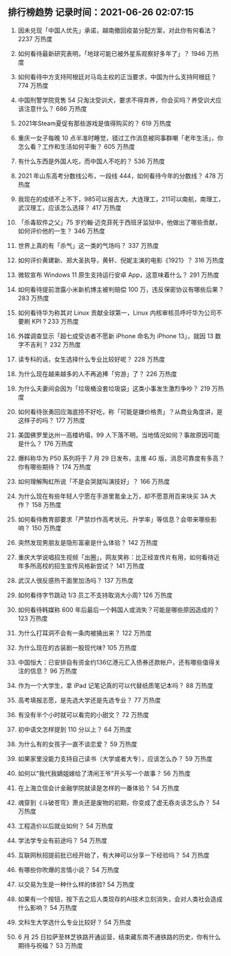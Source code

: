 
## 排行榜趋势 记录时间：2021-06-26 02:07:15
  
  1. 因未兑现「中国人优先」承诺，越南撤回疫苗分配方案，对此你有何看法？ 2237 万热度
    
  2. 如何看待最新研究表明，「地球可能已被外星系观察好多年了」？ 1946 万热度
    
  3. 如何看待中方支持阿根廷对马岛主权的正当要求，中国为什么支持阿根廷？ 774 万热度
    
  4. 中国刑警学院竞售 54 只淘汰受训犬，要求不得弃养，你会买吗？养受训犬应该注意什么？ 686 万热度
    
  5. 2021年Steam夏促有那些游戏是值得购买的？ 619 万热度
    
  6. 重庆一女子每晚 10 点半准时睡觉，错过工作消息被同事群嘲「老年生活」，你怎么看？工作和生活如何平衡？ 605 万热度
    
  7. 有什么东西是外国人吃，而中国人不吃的？ 536 万热度
    
  8. 2021 年山东高考分数线公布，一段线 444，如何看待今年的分数线？ 478 万热度
    
  9. 我现在的成绩不上不下，985可以报吉大，大连理工，211可以南航，南理工，武汉理工，应该怎么选择？ 417 万热度
    
  10. 「杀毒软件之父」75 岁约翰·迈克菲死于西班牙监狱中，他做出了哪些贡献，如何评价他的一生？ 346 万热度
    
  11. 世界上真的有「杀气」这一类的气场吗？ 337 万热度
    
  12. 如何评价黄建新、郑大圣执导，黄轩、倪妮主演的电影《1921》？ 316 万热度
    
  13. 微软宣布 Windows 11 原生支持运行安卓 App，这意味着什么？ 291 万热度
    
  14. 如何看待提前泄露小米新机博主被判赔偿 100 万，违反保密协议有哪些后果？ 283 万热度
    
  15. 如何看待华为称其对 Linux 贡献全球第一，Linux 内核审核员呼吁华为公司不要刷 KPI ? 233 万热度
    
  16. 外媒调查显示「超七成受访者不愿新 iPhone 命名为 iPhone 13」，就因 13 数字不吉利？ 232 万热度
    
  17. 读专科的话，女生选择什么专业比较好呢？ 228 万热度
    
  18. 为什么现在越来越多的人不再追捧「穷游」了？ 226 万热度
    
  19. 为什么夫妻间会因为「垃圾桶没套垃圾袋」这类小事发生激烈争吵？ 219 万热度
    
  20. 如何看待张勇回应海底捞不好吃，称「可能是嫌价格贵」？从商业角度讲，是这样子的吗？ 177 万热度
    
  21. 美国佛罗里达州一高楼坍塌，99 人下落不明，当地情况如何？事故原因可能是什么？ 176 万热度
    
  22. 爆料称华为 P50 系列将于 7 月 29 日发布，主推 4G 版，消息可靠度有多高？你有哪些期待？ 174 万热度
    
  23. 如何理解陶虹所说「不是会哭就叫演技好」？ 166 万热度
    
  24. 为什么现在有些年轻人宁愿在手游里氪金上万，却不愿意用百来块买 3A 大作？ 158 万热度
    
  25. 如何看待教育部要求「严禁炒作高考状元、升学率」等信息？会带来哪些影响？ 150 万热度
    
  26. 突然发现男朋友是隐形富豪是什么体验？ 142 万热度
    
  27. 重庆大学说唱招生视频「出圈」，网友笑称：比正经宣传片有用，如何看待近年多所高校的招生宣传风格新尝试？ 141 万热度
    
  28. 武汉人很反感热干面里加汤吗？ 137 万热度
    
  29. 如何看待字节跳动 1/3 员工不支持取消大小周? 126 万热度
    
  30. 如何看待韩媒称 600 年后最后一个韩国人或消失？可能是哪些原因造成的？ 123 万热度
    
  31. 为什么打耳洞不会有一条肉被捅出来？ 122 万热度
    
  32. 为什么现在的古装剧一股现代味? 105 万热度
    
  33. 中国恒大：已安排自有资金约136亿港元汇入债券还款帐户，还有哪些值得关注的信息？ 96 万热度
    
  34. 作为一个大学生，拿 iPad 记笔记真的可以代替纸质笔记本吗？ 88 万热度
    
  35. 高考填报志愿，是先选大学还是先选专业？ 77 万热度
    
  36. 有没有半个小时就可以看完的小甜文？ 72 万热度
    
  37. 初中语文怎样提到 110 分以上？ 64 万热度
    
  38. 为什么有的女孩子一直不谈恋爱？ 59 万热度
    
  39. 如果家里没能力支持自己读书（大学或者大专），应该怎么办？ 59 万热度
    
  40. 如何以“我代我嫡姐嫁给了清闲王爷”开头写一个故事？ 56 万热度
    
  41. 在上海立信会计金融学院就读是怎样的一番体验？ 54 万热度
    
  42. 魂穿到《斗破苍穹》萧炎还是废物的初期，你变成了虚无吞炎该怎么办？ 54 万热度
    
  43. 工程造价以后就业如何？ 54 万热度
    
  44. 学法学专业有前途吗？ 54 万热度
    
  45. 互联网秋招提前批已经开始了，有大神可以分享一下经验吗？ 54 万热度
    
  46. 有哪些你吹爆的言情小说？ 54 万热度
    
  47. 以交易为生是一种什么样的体验? 54 万热度
    
  48. 如果有一个按钮，按下去之后人类现存的AI技术立刻消失，会对人类社会造成什么影响？ 54 万热度
    
  49. 文科生大学选什么专业比较好？ 54 万热度
    
  50. 6 月 25 日拉萨至林芝铁路开通运营，结束藏东南不通铁路的历史，你有什么期待与祝福？ 53 万热度
    